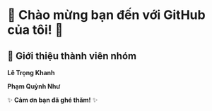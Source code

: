 # 🌟 Chào mừng bạn đến với GitHub của tôi! 🌟

## 👤 Giới thiệu thành viên nhóm

**Lê Trọng Khanh** <p>
**Phạm Quỳnh Như** 

✨ **Cảm ơn bạn đã ghé thăm!** ✨

